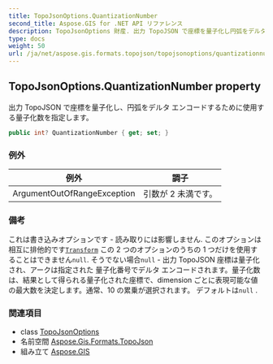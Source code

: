 ```yaml
---
title: TopoJsonOptions.QuantizationNumber
second_title: Aspose.GIS for .NET API リファレンス
description: TopoJsonOptions 財産. 出力 TopoJSON で座標を量子化し円弧をデルタ エンコードするために使用する量子化数を指定します
type: docs
weight: 50
url: /ja/net/aspose.gis.formats.topojson/topojsonoptions/quantizationnumber/
---
```

## TopoJsonOptions.QuantizationNumber property

出力 TopoJSON で座標を量子化し、円弧をデルタ エンコードするために使用する量子化数を指定します。

```csharp
public int? QuantizationNumber { get; set; }
```

### 例外

| 例外 | 調子 |
| --- | --- |
| ArgumentOutOfRangeException | 引数が 2 未満です。 |

### 備考

これは書き込みオプションです - 読み取りには影響しません. このオプションは相互に排他的です[`Transform`](../transform/) この 2 つのオプションのうちの 1 つだけを使用することはできません`null`. そうでない場合`null` - 出力 TopoJSON 座標は量子化され、アークは指定された 量子化番号でデルタ エンコードされます。量子化数は、結果として得られる量子化された座標で、dimension ごとに表現可能な値の最大数を決定します。通常、10 の累乗が選択されます。 デフォルトは`null` .

### 関連項目

* class [TopoJsonOptions](../)
* 名前空間 [Aspose.Gis.Formats.TopoJson](../../topojsonoptions/)
* 組み立て [Aspose.GIS](../../../)


